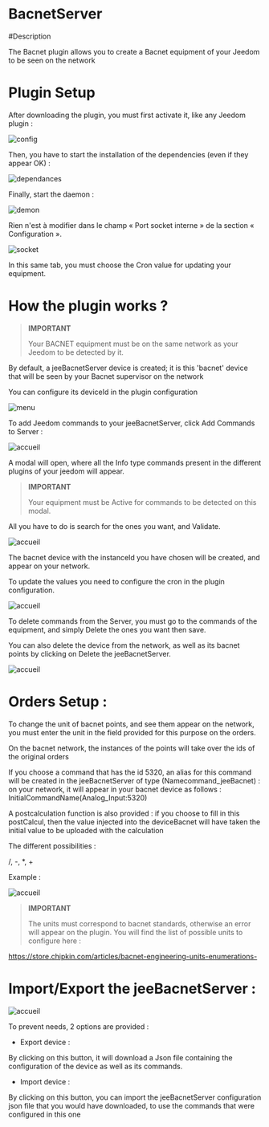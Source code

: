 # BacnetServer

#Description

The Bacnet plugin allows you to create a Bacnet equipment of your Jeedom to be seen on the network



# Plugin Setup

After downloading the plugin, you must first activate it, like any Jeedom plugin :

![config](../images/BacnetServerConfig.png)

Then, you have to start the installation of the dependencies (even if they appear OK) :

![dependances](../images/BacnetServerDep.png)

Finally, start the daemon :

![demon](../images/BacneServerDemon.png)


Rien n'est à modifier dans le champ « Port socket interne » de la section « Configuration ».

![socket](../images/BacnetServerConfig.png)


In this same tab, you must choose the Cron value for updating your equipment.




# How the plugin works ?




>**IMPORTANT**
>
>Your BACNET equipment must be on the same network as your Jeedom to be detected by it.


By default, a jeeBacnetServer device is created; it is this 'bacnet' device that will be seen by your Bacnet supervisor on the network

You can configure its deviceId in the plugin configuration

![menu](../images/BacnetServerConfig.png)


To add Jeedom commands to your jeeBacnetServer, click Add Commands to Server :

![accueil](../images/BacnetServerAccueil.png)


A modal will open, where all the Info type commands present in the different plugins of your jeedom will appear.


>**IMPORTANT**
>
>Your equipment must be Active for commands to be detected on this modal.



All you have to do is search for the ones you want, and Validate.


![accueil](../images/BacnetServerModale.png)


The bacnet device with the instanceId you have chosen will be created, and appear on your network.


To update the values you need to configure the cron in the plugin configuration.

![accueil](../images/BacnetServerConfig.png)



To delete commands from the Server, you must go to the commands of the equipment, and simply Delete the ones you want then save.




You can also delete the device from the network, as well as its bacnet points by clicking on Delete the jeeBacnetServer.


![accueil](../images/BacnetServerReinit.png)




# Orders Setup :


To change the unit of bacnet points, and see them appear on the network, you must enter the unit in the field provided for this purpose on the orders.

On the bacnet network, the instances of the points will take over the ids of the original orders

If you choose a command that has the id 5320, an alias for this command will be created in the jeeBacnetServer of type (Namecommand_jeeBacnet) : 
on your network, it will appear in your bacnet device as follows : InitialCommandName(Analog_Input:5320)



A postcalculation function is also provided : 
if you choose to fill in this postCalcul, then the value injected into the deviceBacnet will have taken the initial value to be uploaded with the calculation 

The different possibilities : 

/, -, *, +

Example :

![accueil](../images/BacnetServerPostCalcul.png)





>**IMPORTANT**
>
>The units must correspond to bacnet standards, otherwise an error will appear on the plugin.
You will find the list of possible units to configure here :

https://store.chipkin.com/articles/bacnet-engineering-units-enumerations-




# Import/Export the jeeBacnetServer :


![accueil](../images/BacnetServerAccueil.png)

To prevent needs, 2 options are provided : 


- Export device :

By clicking on this button, it will download a Json file containing the configuration of the device as well as its commands.


- Import device :

By clicking on this button, you can import the jeeBacnetServer configuration json file that you would have downloaded, to use the commands that were configured in this one